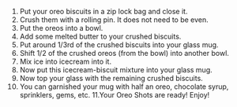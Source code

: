 1. Put your oreo biscuits in a zip lock bag and close it.
2. Crush them with a rolling pin. It does not need to be even.
3. Put the oreos into a bowl.
4. Add some melted butter to your crushed biscuits.
5. Put around 1/3rd of the crushed biscuits into your glass mug.
6. Shift 1/2 of the crushed oreos (from the bowl) into another bowl.
7. Mix ice into icecream into it.
8. Now put this icecream-biscuit mixture into your glass mug.
9. Now top your glass with the remaining crushed biscuits.
10. You can garnished your mug with half an oreo, chocolate syrup, sprinklers, gems, etc.
11.Your Oreo Shots are ready! Enjoy!